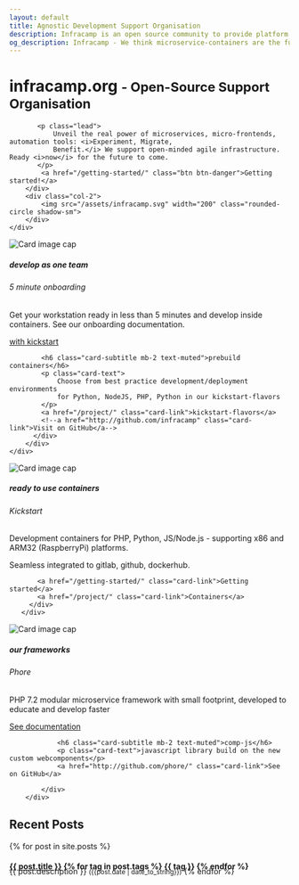 ```yaml
---
layout: default
title: Agnostic Development Support Organisation
description: Infracamp is an open source community to provide platform services for webdevelopers across multiple companies and private projects. All services are free and will always be free.
og_description: Infracamp - We think microservice-containers are the future of IoT and BigData development. Developers cooperate to deliver first class experience. Let us share our know-how across company boundaries and do even better together. 
---
```


<div class="jumbotron pt-4 pb-4">
    <div class="row">
        <div class="col-10">
           <h1 class="display-4 mt-2">infracamp.org  <small> - Open-Source Support Organisation</small></h1>
           
           <p class="lead">
               Unveil the real power of microservices, micro-frontends, automation tools: <i>Experiment, Migrate, 
               Benefit.</i> We support open-minded agile infrastructure. Ready <i>now</i> for the future to come.
           </p>
            <a href="/getting-started/" class="btn btn-danger">Getting started!</a>
        </div>
        <div class="col-2">
            <img src="/assets/infracamp.svg" width="200" class="rounded-circle shadow-sm">
        </div>
    </div>
  
  <!-- a class="btn btn-primary btn-lg" href="/mission" role="button">Learn more</a-->
</div>

<div class="row">
    <div class="col-sm-4">
        <div class="card">
          <img class="card-img-top" src="/assets/img/coding2.jpg" alt="Card image cap">
          <div class="card-body">
            <h5 class="card-title">develop as one team</h5>
            <h6 class="card-subtitle mb-2 text-muted">5 minute onboarding</h6>
            <p class="card-text">
                 Get your workstation ready in less than 5 minutes and develop inside
                 containers. See our onboarding documentation.
            </p>
            <a href="/getting-started/" class="card-link">with kickstart</a>
            
            <h6 class="card-subtitle mb-2 text-muted">prebuild containers</h6>
            <p class="card-text">
                Choose from best practice development/deployment environments 
                for Python, NodeJS, PHP, Python in our kickstart-flavors 
            </p>
            <a href="/project/" class="card-link">kickstart-flavors</a>
            <!--a href="http://github.com/infracamp" class="card-link">Visit on GitHub</a-->
          </div>
        </div>
    </div>
    
   <div class="col-sm-4">
       <div class="card">
         <img class="card-img-top" src="/assets/img/coding1.jpg" alt="Card image cap">
         <div class="card-body">
           <h5 class="card-title">ready to use containers</h5>
           <h6 class="card-subtitle mb-2 text-muted">Kickstart </h6>
           <p class="card-text">Development containers for PHP, Python, JS/Node.js - supporting x86 and ARM32 (RaspberryPi) platforms.</p>
           <p class="card-text">Seamless integrated to gitlab, github, dockerhub.</p>

           <a href="/getting-started/" class="card-link">Getting started</a>
           <a href="/project/" class="card-link">Containers</a>
         </div>
       </div>
   </div>
   
   <div class="col-sm-4">
        <div class="card">
            <img class="card-img-top" src="/assets/img/server2.jpg" alt="Card image cap">
            <div class="card-body">
                <h5 class="card-title">our frameworks</h5>
                <h6 class="card-subtitle mb-2 text-muted">Phore</h6>
                <p class="card-text">PHP 7.2 modular microservice framework with small footprint, developed to educate and develop faster</p>
                <a href="/project/phore" class="card-link">See documentation</a>
            
                <h6 class="card-subtitle mb-2 text-muted">comp-js</h6>
                <p class="card-text">javascript library build on the new custom webcomponents</p>
                <a href="http://github.com/phore/" class="card-link">See on GitHub</a>
            
            </div>
        </div>
   </div>
</div>






<div class="row">
    <div class="container">
    <h2>Recent Posts</h2>
      {% for post in site.posts %}
          <h4 style="margin-bottom: -8px"><a href="{{ post.url }}">{{ post.title }}</a>
          {% for tag in post.tags %}
          <span class="h6 badge badge-primary">{{ tag }}</span>
          {% endfor %} </h4>
          {{ post.description }}  
          <small>({{post.date | date_to_string}})</small>      
      {% endfor %}
</div>



